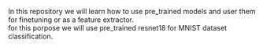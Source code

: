 In this repository we will learn how to use pre_trained models and user them for finetuning or as a feature extractor. <br />
for this porpose we will use pre_trained resnet18 for MNIST dataset classification.
